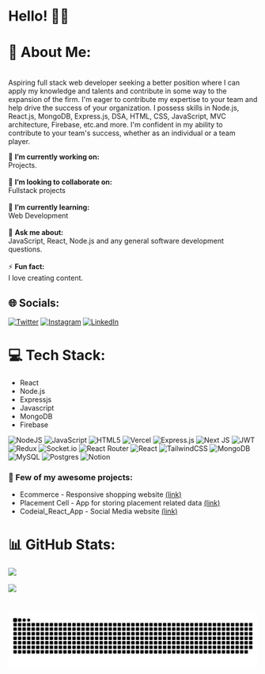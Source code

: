 # Hello! 👋👋

# 💫 About Me:
<br>Aspiring full stack web developer seeking a better position where I can apply my knowledge and talents and contribute in some way to the expansion of the firm. I'm eager to contribute my expertise to your team and help drive the success of your organization. I possess skills in Node.js, React.js, MongoDB, Express.js, DSA, HTML, CSS, JavaScript, MVC architecture, Firebase, etc.and more. I'm confident in my ability to contribute to your team's success, whether as an individual or a team player.<br>

🔭 **I’m currently working on:**  <br>Projects.<br><br>👯 **I’m looking to collaborate on:**  <br>Fullstack projects<br><br>🌱 **I’m currently learning:**  <br>Web Development<br><br>💬 **Ask me about:**  <br>JavaScript, React, Node.js and any general software development questions.<br><br>⚡ **Fun fact:**  <br>I love creating content.



## 🌐 Socials:
[![Twitter](https://img.shields.io/badge/Twitter-%231DA1F2.svg?logo=Twitter&logoColor=white)](https://twitter.com/Parasthakur007) [![Instagram](https://img.shields.io/badge/Instagram-%23E4405F.svg?logo=Instagram&logoColor=white)](https://www.instagram.com/__gabru_jawan__/) [![LinkedIn](https://img.shields.io/badge/LinkedIn-%230077B5.svg?logo=linkedin&logoColor=white)](https://www.linkedin.com/in/parasthakur007/)

# 💻 Tech Stack:

- React
- Node.js
- Expressjs
- Javascript
- MongoDB
- Firebase

![NodeJS](https://img.shields.io/badge/node.js-6DA55F?style=for-the-badge&logo=node.js&logoColor=white)  ![JavaScript](https://img.shields.io/badge/javascript-%23323330.svg?style=for-the-badge&logo=javascript&logoColor=%23F7DF1E) ![HTML5](https://img.shields.io/badge/html5-%23E34F26.svg?style=for-the-badge&logo=html5&logoColor=white)  ![Vercel](https://img.shields.io/badge/vercel-%23000000.svg?style=for-the-badge&logo=vercel&logoColor=white) ![Express.js](https://img.shields.io/badge/express.js-%23404d59.svg?style=for-the-badge&logo=express&logoColor=%2361DAFB) ![Next JS](https://img.shields.io/badge/Next-black?style=for-the-badge&logo=next.js&logoColor=white) ![JWT](https://img.shields.io/badge/JWT-black?style=for-the-badge&logo=JSON%20web%20tokens) ![Redux](https://img.shields.io/badge/redux-%23593d88.svg?style=for-the-badge&logo=redux&logoColor=white) ![Socket.io](https://img.shields.io/badge/Socket.io-black?style=for-the-badge&logo=socket.io&badgeColor=010101) ![React Router](https://img.shields.io/badge/React_Router-CA4245?style=for-the-badge&logo=react-router&logoColor=white) ![React](https://img.shields.io/badge/react-%2320232a.svg?style=for-the-badge&logo=react&logoColor=%2361DAFB) ![TailwindCSS](https://img.shields.io/badge/tailwindcss-%2338B2AC.svg?style=for-the-badge&logo=tailwind-css&logoColor=white) ![MongoDB](https://img.shields.io/badge/MongoDB-%234ea94b.svg?style=for-the-badge&logo=mongodb&logoColor=white) ![MySQL](https://img.shields.io/badge/mysql-%2300f.svg?style=for-the-badge&logo=mysql&logoColor=white) ![Postgres](https://img.shields.io/badge/postgres-%23316192.svg?style=for-the-badge&logo=postgresql&logoColor=white)  ![Notion](https://img.shields.io/badge/Notion-%23000000.svg?style=for-the-badge&logo=notion&logoColor=white)

### 🎊 Few of my awesome projects:
- Ecommerce  - Responsive shopping website [(link)](https://mern-ecommerce-project-beta.vercel.app/login)
- Placement Cell - App for storing placement related data [(link)](https://placement-cell1-e2cy.onrender.com/)
- Codeial_React_App - Social Media website [(link)](https://codeial-react-app-ruby.vercel.app/)

# 📊 GitHub Stats:
![](https://github-readme-stats.vercel.app/api?username=Paras0072&theme=dark&hide_border=false&include_all_commits=false&count_private=false)<br/>

![](https://github-readme-stats.vercel.app/api/top-langs/?username=Paras0072&theme=dark&hide_border=false&include_all_commits=false&count_private=false&layout=compact)

###

<br clear="both"> 

<img src="https://github.com/Paras0072/Paras0072/blob/output/snake.svg" alt="Snake animation" />

###
